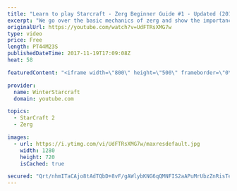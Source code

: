 ```yaml
---
title: "Learn to play Starcraft - Zerg Beginner Guide #1 - Updated (2017)"
excerpt: "We go over the basic mechanics of zerg and show the importance of understanding at least some of what your opponent is doing.  This guide is meant for players with an understanding of the objectives of starcraft but without any strong direction or gameplan, especially for each specific race! -- Watch"
originalUrl: https://youtube.com/watch?v=UdFTRsXMG7w
type: video
price: Free
length: PT44M23S
publishedDateTime: 2017-11-19T17:09:08Z
heat: 58

featuredContent: "<iframe width=\"800\" height=\"500\" frameborder=\"0\" src=\"https://www.youtube.com/embed/UdFTRsXMG7w\" allow=\"accelerometer; autoplay; encrypted-media; gyroscope; picture-in-picture\" allowfullscreen></iframe>"

provider:
  name: WinterStarcraft
  domain: youtube.com

topics:
  - StarCraft 2
  - Zerg

images:
  - url: https://i.ytimg.com/vi/UdFTRsXMG7w/maxresdefault.jpg
    width: 1280
    height: 720
    isCached: true

secured: "Qrt/nhmITaCAjo8tAdTQbD+8vF/gAWlybKNG6qQMNFIS2aAPuMrUbzZnRisTefcCpvkrSVrrKtvFUAohgPsdz2d9jhVs+38E5X6GSs0UTfavUKtbSYAxUxNfvEFENuYVFUQACIOHVJtFe1yqNwn/8VA25kT2A3D8vBUxbYZW0rIi/q79qkO7pLCZZ2xRxPxUz/My9r7enK4IDjQIxs3RoBsxhkNe14ClMKdm3tW/+tAM0Xkjfcc+IalXEbPkVH5ABRal5dIn8g3pA3Suf64nOJQMZjEcp6TMomDRL7ih8eEJpQn0LDySSV8qG7IjQWAAkPyRELczdzbh+tTB4nA++Itk4LnO4VPRxwxK3zwoMnPO8etz0Znf4IX3ArTz3gkUscSsNl1DJgPXRx8Yp9zCCKyqJ3B+azSH5jEYd6Mr4PWk1NnPZ2ulcKQO+/aGQJCN;FKi56H82+HTujKrlIvB2Hg=="
---
```


